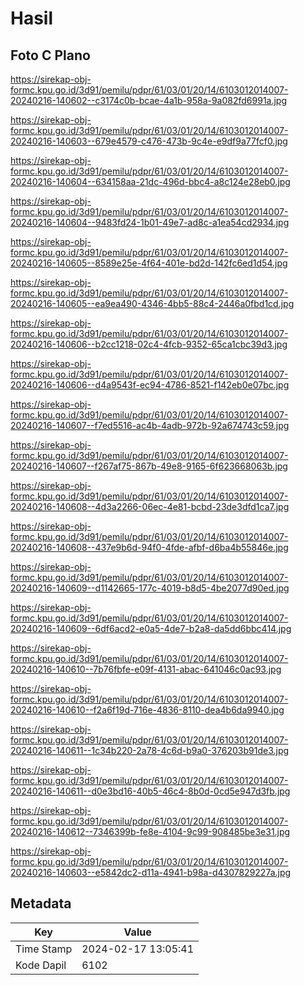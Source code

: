 # Hasil

## Foto C Plano

https://sirekap-obj-formc.kpu.go.id/3d91/pemilu/pdpr/61/03/01/20/14/6103012014007-20240216-140602--c3174c0b-bcae-4a1b-958a-9a082fd6991a.jpg

https://sirekap-obj-formc.kpu.go.id/3d91/pemilu/pdpr/61/03/01/20/14/6103012014007-20240216-140603--679e4579-c476-473b-9c4e-e9df9a77fcf0.jpg

https://sirekap-obj-formc.kpu.go.id/3d91/pemilu/pdpr/61/03/01/20/14/6103012014007-20240216-140604--634158aa-21dc-496d-bbc4-a8c124e28eb0.jpg

https://sirekap-obj-formc.kpu.go.id/3d91/pemilu/pdpr/61/03/01/20/14/6103012014007-20240216-140604--9483fd24-1b01-49e7-ad8c-a1ea54cd2934.jpg

https://sirekap-obj-formc.kpu.go.id/3d91/pemilu/pdpr/61/03/01/20/14/6103012014007-20240216-140605--8589e25e-4f64-401e-bd2d-142fc6ed1d54.jpg

https://sirekap-obj-formc.kpu.go.id/3d91/pemilu/pdpr/61/03/01/20/14/6103012014007-20240216-140605--ea9ea490-4346-4bb5-88c4-2446a0fbd1cd.jpg

https://sirekap-obj-formc.kpu.go.id/3d91/pemilu/pdpr/61/03/01/20/14/6103012014007-20240216-140606--b2cc1218-02c4-4fcb-9352-65ca1cbc39d3.jpg

https://sirekap-obj-formc.kpu.go.id/3d91/pemilu/pdpr/61/03/01/20/14/6103012014007-20240216-140606--d4a9543f-ec94-4786-8521-f142eb0e07bc.jpg

https://sirekap-obj-formc.kpu.go.id/3d91/pemilu/pdpr/61/03/01/20/14/6103012014007-20240216-140607--f7ed5516-ac4b-4adb-972b-92a674743c59.jpg

https://sirekap-obj-formc.kpu.go.id/3d91/pemilu/pdpr/61/03/01/20/14/6103012014007-20240216-140607--f267af75-867b-49e8-9165-6f623668063b.jpg

https://sirekap-obj-formc.kpu.go.id/3d91/pemilu/pdpr/61/03/01/20/14/6103012014007-20240216-140608--4d3a2266-06ec-4e81-bcbd-23de3dfd1ca7.jpg

https://sirekap-obj-formc.kpu.go.id/3d91/pemilu/pdpr/61/03/01/20/14/6103012014007-20240216-140608--437e9b6d-94f0-4fde-afbf-d6ba4b55846e.jpg

https://sirekap-obj-formc.kpu.go.id/3d91/pemilu/pdpr/61/03/01/20/14/6103012014007-20240216-140609--d1142665-177c-4019-b8d5-4be2077d90ed.jpg

https://sirekap-obj-formc.kpu.go.id/3d91/pemilu/pdpr/61/03/01/20/14/6103012014007-20240216-140609--6df6acd2-e0a5-4de7-b2a8-da5dd6bbc414.jpg

https://sirekap-obj-formc.kpu.go.id/3d91/pemilu/pdpr/61/03/01/20/14/6103012014007-20240216-140610--7b76fbfe-e09f-4131-abac-641046c0ac93.jpg

https://sirekap-obj-formc.kpu.go.id/3d91/pemilu/pdpr/61/03/01/20/14/6103012014007-20240216-140610--f2a6f19d-716e-4836-8110-dea4b6da9940.jpg

https://sirekap-obj-formc.kpu.go.id/3d91/pemilu/pdpr/61/03/01/20/14/6103012014007-20240216-140611--1c34b220-2a78-4c6d-b9a0-376203b91de3.jpg

https://sirekap-obj-formc.kpu.go.id/3d91/pemilu/pdpr/61/03/01/20/14/6103012014007-20240216-140611--d0e3bd16-40b5-46c4-8b0d-0cd5e947d3fb.jpg

https://sirekap-obj-formc.kpu.go.id/3d91/pemilu/pdpr/61/03/01/20/14/6103012014007-20240216-140612--7346399b-fe8e-4104-9c99-908485be3e31.jpg

https://sirekap-obj-formc.kpu.go.id/3d91/pemilu/pdpr/61/03/01/20/14/6103012014007-20240216-140603--e5842dc2-d11a-4941-b98a-d4307829227a.jpg


## Metadata

| Key        | Value               |
| ---------- | ------------------- |
| Time Stamp | 2024-02-17 13:05:41 |
| Kode Dapil | 6102                |



